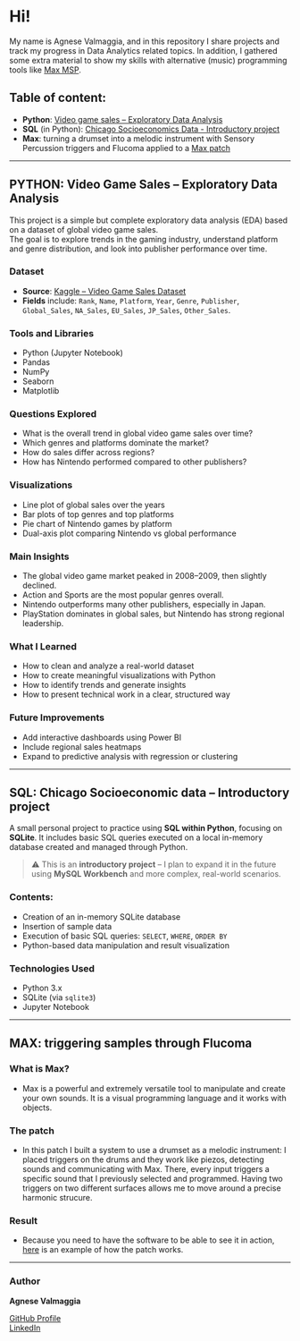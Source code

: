 # Hi!
My name is Agnese Valmaggia, and in this repository I share projects and track my progress in Data Analytics related topics.
In addition, I gathered some extra material to show my skills with alternative (music) programming tools like [Max MSP](https://cycling74.com/products/max).

## Table of content:
- **Python**: [Video game sales – Exploratory Data Analysis](VG_Sales.ipynb)
- **SQL** (in Python): [Chicago Socioeconomics Data - Introductory project](SQL_in_Python.ipynb)
- **Max**: turning a drumset into a melodic instrument with Sensory Percussion triggers and Flucoma applied to a [Max patch](Creazione_GH.maxpat)

---

## PYTHON: Video Game Sales – Exploratory Data Analysis

This project is a simple but complete exploratory data analysis (EDA) based on a dataset of global video game sales.  
The goal is to explore trends in the gaming industry, understand platform and genre distribution, and look into publisher performance over time.

### Dataset
- **Source**: [Kaggle – Video Game Sales Dataset](https://www.kaggle.com/datasets/gregorut/videogamesales)
- **Fields** include: `Rank`, `Name`, `Platform`, `Year`, `Genre`, `Publisher`, `Global_Sales`, `NA_Sales`, `EU_Sales`, `JP_Sales`, `Other_Sales`.
### Tools and Libraries
- Python (Jupyter Notebook)  
- Pandas  
- NumPy  
- Seaborn  
- Matplotlib  
### Questions Explored
- What is the overall trend in global video game sales over time?
- Which genres and platforms dominate the market?
- How do sales differ across regions?
- How has Nintendo performed compared to other publishers?
### Visualizations
- Line plot of global sales over the years  
- Bar plots of top genres and top platforms  
- Pie chart of Nintendo games by platform  
- Dual-axis plot comparing Nintendo vs global performance  
### Main Insights
- The global video game market peaked in 2008–2009, then slightly declined.  
- Action and Sports are the most popular genres overall.  
- Nintendo outperforms many other publishers, especially in Japan.  
- PlayStation dominates in global sales, but Nintendo has strong regional leadership.
### What I Learned
- How to clean and analyze a real-world dataset  
- How to create meaningful visualizations with Python  
- How to identify trends and generate insights  
- How to present technical work in a clear, structured way
### Future Improvements
- Add interactive dashboards using Power BI  
- Include regional sales heatmaps  
- Expand to predictive analysis with regression or clustering

---
## SQL: Chicago Socioeconomic data – Introductory project

A small personal project to practice using **SQL within Python**, focusing on **SQLite**. It includes basic SQL queries executed on a local in-memory database created and managed through Python.

> ⚠️ This is an **introductory project** – I plan to expand it in the future using **MySQL Workbench** and more complex, real-world scenarios.

### Contents:
- Creation of an in-memory SQLite database
- Insertion of sample data
- Execution of basic SQL queries: `SELECT`, `WHERE`, `ORDER BY`
- Python-based data manipulation and result visualization

### Technologies Used
- Python 3.x
- SQLite (via `sqlite3`)
- Jupyter Notebook

---

## MAX: triggering samples through Flucoma

### What is Max?
- Max is a powerful and extremely versatile tool to manipulate and create your own sounds. It is a visual programming language and it works with objects.
### The patch
- In this patch I built a system to use a drumset as a melodic instrument: I placed triggers on the drums and they work like piezos, detecting sounds and communicating with Max. There, every input triggers a specific sound that I previously selected and programmed. Having two triggers on two different surfaces allows me to move around a precise harmonic strucure.
### Result
- Because you need to have the software to be able to see it in action, [here](https://youtu.be/dij0Q8sW4ug) is an example of how the patch works.

---

### Author

**Agnese Valmaggia** 

[GitHub Profile](https://github.com/aval9/Data-Analysis-Portfolio)  
[LinkedIn](https://www.linkedin.com/in/agnesevalmaggia) 

